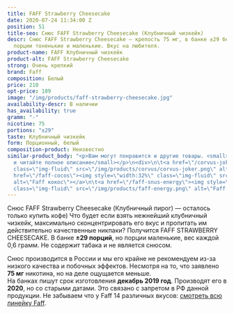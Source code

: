 ```yaml
---
title: FAFF Strawberry Cheesecake
date: 2020-07-24 11:34:00 Z
position: 51
title-seo: Снюс FAFF Strawberry Cheesecake (Клубничный чизкейк)
descr: Снюс FAFF Strawberry Cheesecake — крепость 75 мг, в банке ±29 белых порций,
  порции тоненькие и маленькие. Вкус на любителя.
product-name: FAFF Клубничный чизкейк
product-alt: FAFF Strawberry Cheesecake
strong: Очень крепкий
brand: Faff
composition: Белый
price: 210
opt-price: 189
image: "/img/products/faff-strawberry-cheesecake.jpg"
availability-descr: В наличии
has_availability: true
gramm: "-"
nicotine: 75
portions: "±29"
taste: Клубничный чизкейк
form: Порционный, белый
composition-product: Неизвестно
similar-product_body: "<p>Вам могут понравится и другие товары. <small>Жмите на картинки
  и читайте полное описание</small></p>\n<div>\n\t<a href=\"/corvus-joker\"><img style=\"width:32%\"
  class=\"img-fluid\" src=\"/img/products/corvus/corvus-joker.png\" alt=\"Корвус джокер\"></a>\n\t<a
  href=\"/faff-cocos\"><img style=\"width:32%\" class=\"img-fluid\" src=\"/img/products/faff-cocos.png\"
  alt=\"Faff кокос\"></a>\n\t<a href=\"/faff-snus-energy\"><img style=\"width:32%\"
  class=\"img-fluid\" src=\"/img/products/faff-energy.png\" alt=\"Faff Enedry\"></a>\n</div>"
---
```


Снюс FAFF Strawberry Cheesecake (Клубничный пирог) — осталось только купить кофе) Что будет если взять нежнейший клубничный чизкейк, максимально сконцентрировать его вкус и пропитать им действительно качественные никпаки? Получится FAFF STRAWBERRY CHEESECAKE.
В банке **±29 порций**, но порции маленькие, вес каждой 0,6 грамм. Не содержит табака и не является снюсом.

Снюс производится в России и мы его крайне не рекомендуем из-за низкого качества и побочных эффектов. Несмотря на то, что заявлено **75 мг** никотина, но на деле ощущается меньше.<br>
На банках пишут срок изготовления **декабрь 2019 год**. Производят его в **2020**, но со старыми датами. Это связано с запретом в РФ данной продукции.
Не забываем что у Faff 14 различных вкусов: [смотреть всю линейку Faff](/faff).